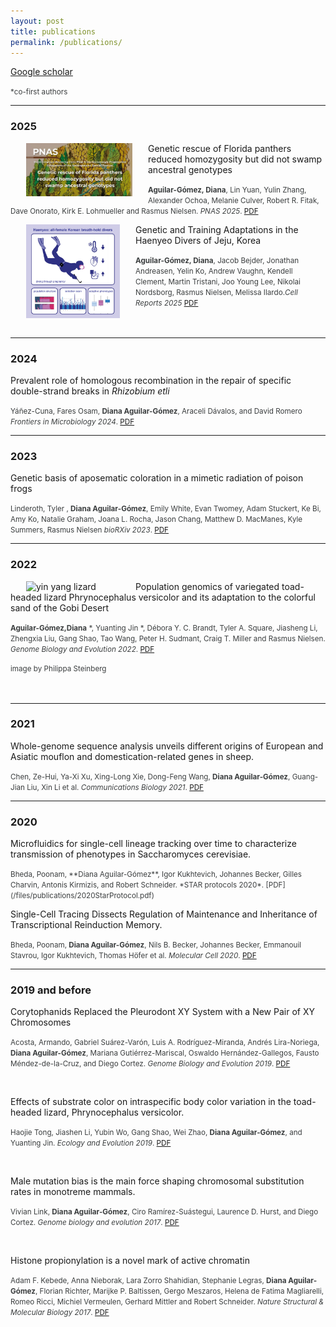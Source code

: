 ```yaml
---
layout: post
title: publications
permalink: /publications/
---
```


[Google scholar](https://scholar.google.com/citations?user=IvS5ON0AAAAJ&hl)

<span style="font-size: smaller; color: #3b3e3f;">*co-first authors</span>

-------------------------------------------------------
### 2025
[<img src="/figures/PNASAguilar-Gomez.png" alt="graphicalAbtract" style="float:left;padding-left:25px;padding-right:25px;width:170px">](/files/publications/2025AguilarGomezFloridaPanther.pdf)
Genetic rescue of Florida panthers reduced homozygosity but did not swamp ancestral genotypes

<span style="font-size: smaller; color: #3b3e3f;">**Aguilar-Gómez, Diana**, Lin Yuan, Yulin Zhang, Alexander Ochoa, Melanie Culver, Robert R. Fitak, Dave Onorato, Kirk E. Lohmueller and Rasmus Nielsen. *PNAS 2025*. [PDF](/files/publications/2025AguilarGomezFloridaPanther.pdf)</span>




[<img src="/figures/VisualAbHae.jpg" alt="graphicalAbtract" style="float:left;padding-left:25px;padding-right:25px;width:150px">](/files/publications/2025AguilarGomezHaenyeo.pdf)
Genetic and Training Adaptations in the Haenyeo Divers of Jeju, Korea

<span style="font-size: smaller; color: #3b3e3f;">**Aguilar-Gómez, Diana**, Jacob Bejder, Jonathan Andreasen, Yelin Ko, Andrew Vaughn, Kendell Clement, Martin Tristani, Joo Young Lee, Nikolai Nordsborg, Rasmus Nielsen, Melissa Ilardo.*Cell Reports 2025*  [PDF](/files/publications/2025AguilarGomezHaenyeo.pdf)</span>
<br><br><br>

-------------------------------------------------------
### 2024
Prevalent role of homologous recombination in the repair of specific double-strand breaks in *Rhizobium etli*

<span style="font-size: smaller; color: #3b3e3f;">Yáñez-Cuna, Fares Osam, **Diana Aguilar-Gómez**, Araceli Dávalos, and David Romero
*Frontiers in Microbiology 2024*. [PDF](/files/publications/2024DSBrepair.pdf)</span>

-------------------------------------------------------
### 2023
Genetic basis of aposematic coloration in a mimetic radiation of poison frogs

<span style="font-size: smaller; color: #3b3e3f;">Linderoth, Tyler , **Diana Aguilar-Gómez**, Emily White, Evan Twomey, Adam Stuckert, Ke Bi, Amy Ko, Natalie Graham, Joana L. Rocha, Jason Chang, Matthew D. MacManes, Kyle Summers, Rasmus Nielsen
*bioRXiv 2023*. [PDF](/files/publications/2023Rimitatorpreprint.pdf)</span>

-------------------------------------------------------
### 2022

[<img src="/figures/lizardsPhilippa.jpg" alt="yin yang lizard" style="float:left;padding-left:25px;padding-right:25px;width:150px">](/files/publications/2022Phrynocephalus.pdf)
Population genomics of variegated toad-headed lizard Phrynocephalus versicolor and its adaptation to the colorful sand of the Gobi Desert

<span style="font-size: smaller; color: #3b3e3f;">**Aguilar-Gómez,Diana** \*,  Yuanting Jin \*, Débora Y. C. Brandt, Tyler A. Square, Jiasheng Li, Zhengxia Liu, Gang Shao, Tao Wang, Peter H. Sudmant, Craig T. Miller and Rasmus Nielsen.
*Genome Biology and Evolution 2022*. [PDF](/files/publications/2022Phrynocephalus.pdf) </span>

<span style="font-size: smaller; color: #3b3e3f;">image by Philippa Steinberg </span>
<br><br><br>

-------------------------------------------------------
### 2021

Whole-genome sequence analysis unveils different origins of European and Asiatic mouflon and domestication-related genes in sheep.

<span style="font-size: smaller; color: #3b3e3f;">Chen, Ze-Hui, Ya-Xi Xu, Xing-Long Xie, Dong-Feng Wang, **Diana Aguilar-Gómez**, Guang-Jian Liu, Xin Li et al. *Communications Biology 2021*. [PDF](/files/publications/2021Sheep.pdf)</span>

-------------------------------------------------------
### 2020
Microfluidics for single-cell lineage tracking over time to characterize transmission of phenotypes in Saccharomyces cerevisiae.

<span style="font-size: smaller; color: #3b3e3f;">
Bheda, Poonam, **Diana Aguilar-Gómez**, Igor Kukhtevich, Johannes Becker, Gilles Charvin, Antonis Kirmizis, and Robert Schneider. *STAR protocols 2020*. [PDF](/files/publications/2020StarProtocol.pdf)</span>

<br>

Single-Cell Tracing Dissects Regulation of Maintenance and Inheritance of Transcriptional Reinduction Memory.

<span style="font-size: smaller; color: #3b3e3f;">Bheda, Poonam, **Diana Aguilar-Gómez**, Nils B. Becker, Johannes Becker, Emmanouil Stavrou, Igor Kukhtevich, Thomas Höfer et al. *Molecular Cell 2020*. [PDF](/files/publications/2020Microfluidics.pdf)</span>

-------------------------------------------------------
### 2019 and before

Corytophanids Replaced the Pleurodont XY System with a New Pair of XY Chromosomes

<span style="font-size: smaller; color: #3b3e3f;">Acosta, Armando, Gabriel Suárez-Varón, Luis A. Rodríguez-Miranda, Andrés Lira-Noriega, **Diana Aguilar-Gómez**, Mariana Gutiérrez-Mariscal, Oswaldo Hernández-Gallegos, Fausto Méndez-de-la-Cruz, and Diego Cortez. *Genome Biology and Evolution 2019*. [PDF](/files/publications/2019Basilliscus.pdf) </span>

<br>

Effects of substrate color on intraspecific body color variation in the toad-headed lizard, Phrynocephalus versicolor.

<span style="font-size: smaller; color: #3b3e3f;">Haojie Tong, Jiashen Li, Yubin Wo, Gang Shao, Wei Zhao, **Diana Aguilar-Gómez**, and Yuanting Jin. *Ecology and Evolution 2019*. [PDF](/files/publications/2019Effectsofsubstratecolor.pdf)</span>

<br>

Male mutation bias is the main force shaping chromosomal substitution rates in monotreme mammals.

<span style="font-size: smaller; color: #3b3e3f;">Vivian Link, **Diana Aguilar-Gómez**, Ciro Ramírez-Suástegui, Laurence D. Hurst, and Diego Cortez. *Genome biology and evolution 2017*. [PDF](/files/publications/2017MaleMutationBiasDCortez.pdf)</span>

<br>

Histone propionylation is a novel mark of active chromatin

<span style="font-size: smaller; color: #3b3e3f;">Adam F. Kebede, Anna Nieborak, Lara Zorro Shahidian, Stephanie Legras, **Diana Aguilar-Gómez**, Florian Richter, Marijke P. Baltissen, Gergo Meszaros, Helena de Fatima Magliarelli, Romeo Ricci, Michiel Vermeulen, Gerhard Mittler and Robert Schneider. *Nature Structural & Molecular Biology 2017*. [PDF](/files/publications/2017PropionylationRSchneider.pdf)</span>

[jekyll-organization]: https://github.com/jekyll
